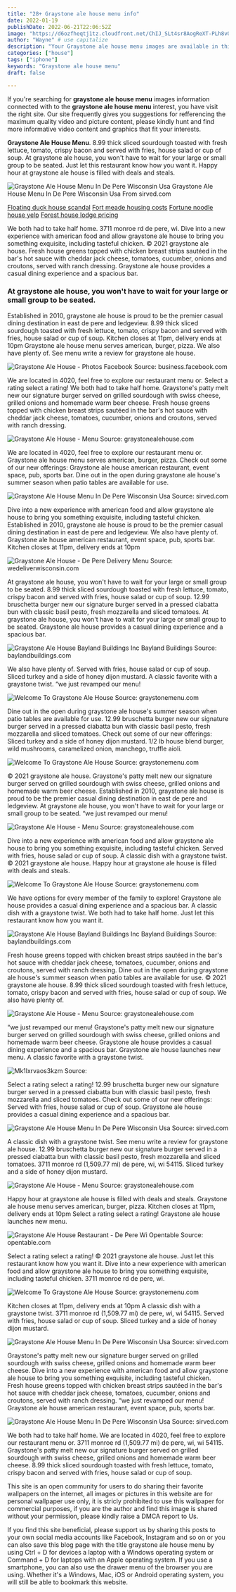 ```yaml
---
title: "28+ Graystone ale house menu info"
date: 2022-01-19
publishDate: 2022-06-21T22:06:52Z
image: "https://d6ozfheqtj1tz.cloudfront.net/ChIJ_SLt4sr8AogReXT-PLh8vQo/5b2d5d0bbf7ce.jpg"
author: "Wayne" # use capitalize
description: "Your Graystone ale house menu images are available in this site. Graystone ale house menu are a topic that is being searched for and liked by netizens now. You can Find and Download the Graystone ale house menu files here. Download all free photos and vectors."
categories: ["house"]
tags: ["iphone"]
keywords: "Graystone ale house menu"
draft: false

---
```


If you're searching for **graystone ale house menu** images information connected with to the **graystone ale house menu** interest, you have visit the right  site.  Our site frequently  gives you  suggestions  for refferencing  the maximum  quality video and picture  content, please kindly hunt and find more informative video content and graphics  that fit your interests.

**Graystone Ale House Menu**. 8.99 thick sliced sourdough toasted with fresh lettuce, tomato, crispy bacon and served with fries, house salad or cup of soup. At graystone ale house, you won&#039;t have to wait for your large or small group to be seated. Just let this restaurant know how you want it. Happy hour at graystone ale house is filled with deals and steals.

![Graystone Ale House Menu In De Pere Wisconsin Usa](https://d6ozfheqtj1tz.cloudfront.net/ChIJ_SLt4sr8AogReXT-PLh8vQo/5b2b443058016.jpg "Graystone Ale House Menu In De Pere Wisconsin Usa")
Graystone Ale House Menu In De Pere Wisconsin Usa From sirved.com

[Floating duck house scandal](/floating-duck-house-scandal/)
[Fort meade housing costs](/fort-meade-housing-costs/)
[Fortune noodle house yelp](/fortune-noodle-house-yelp/)
[Forest house lodge pricing](/forest-house-lodge-pricing/)

We both had to take half home. 3711 monroe rd de pere, wi. Dive into a new experience with american food and allow graystone ale house to bring you something exquisite, including tasteful chicken. © 2021 graystone ale house. Fresh house greens topped with chicken breast strips sautéed in the bar&#039;s hot sauce with cheddar jack cheese, tomatoes, cucumber, onions and croutons, served with ranch dressing. Graystone ale house provides a casual dining experience and a spacious bar.

### At graystone ale house, you won&#039;t have to wait for your large or small group to be seated.

Established in 2010, graystone ale house is proud to be the premier casual dining destination in east de pere and ledgeview. 8.99 thick sliced sourdough toasted with fresh lettuce, tomato, crispy bacon and served with fries, house salad or cup of soup. Kitchen closes at 11pm, delivery ends at 10pm Graystone ale house menu serves american, burger, pizza. We also have plenty of. See menu write a review for graystone ale house.


![Graystone Ale House - Photos Facebook](https://lookaside.fbsbx.com/lookaside/crawler/media/?media_id=5042140865859511 "Graystone Ale House - Photos Facebook")
Source: business.facebook.com

We are located in 4020, feel free to explore our restaurant menu or. Select a rating select a rating! We both had to take half home. Graystone&#039;s patty melt new our signature burger served on grilled sourdough with swiss cheese, grilled onions and homemade warm beer cheese. Fresh house greens topped with chicken breast strips sautéed in the bar&#039;s hot sauce with cheddar jack cheese, tomatoes, cucumber, onions and croutons, served with ranch dressing.

![Graystone Ale House - Menu](https://www.graystonealehouse.com/images/menu_thumbs/graystone_ale_house_friday_fish_menu.jpg "Graystone Ale House - Menu")
Source: graystonealehouse.com

We are located in 4020, feel free to explore our restaurant menu or. Graystone ale house menu serves american, burger, pizza. Check out some of our new offerings: Graystone ale house american restaurant, event space, pub, sports bar. Dine out in the open during graystone ale house&#039;s summer season when patio tables are available for use.

![Graystone Ale House Menu In De Pere Wisconsin Usa](https://d6ozfheqtj1tz.cloudfront.net/ChIJ_SLt4sr8AogReXT-PLh8vQo/5b2d5d0abbf62.jpg "Graystone Ale House Menu In De Pere Wisconsin Usa")
Source: sirved.com

Dive into a new experience with american food and allow graystone ale house to bring you something exquisite, including tasteful chicken. Established in 2010, graystone ale house is proud to be the premier casual dining destination in east de pere and ledgeview. We also have plenty of. Graystone ale house american restaurant, event space, pub, sports bar. Kitchen closes at 11pm, delivery ends at 10pm

![Graystone Ale House - De Pere Delivery Menu](https://www.wedeliverwisconsin.com/png/v_1030_i157.png "Graystone Ale House - De Pere Delivery Menu")
Source: wedeliverwisconsin.com

At graystone ale house, you won&#039;t have to wait for your large or small group to be seated. 8.99 thick sliced sourdough toasted with fresh lettuce, tomato, crispy bacon and served with fries, house salad or cup of soup. 12.99 bruschetta burger new our signature burger served in a pressed ciabatta bun with classic basil pesto, fresh mozzarella and sliced tomatoes. At graystone ale house, you won&#039;t have to wait for your large or small group to be seated. Graystone ale house provides a casual dining experience and a spacious bar.

![Graystone Ale House Bayland Buildings Inc Bayland Buildings](https://images.squarespace-cdn.com/content/v1/5b97ef5225bf024b38bc06f1/1556914307600-CHGS57K63ANKIP6IJJ5T/Graystone+front.jpg "Graystone Ale House Bayland Buildings Inc Bayland Buildings")
Source: baylandbuildings.com

We also have plenty of. Served with fries, house salad or cup of soup. Sliced turkey and a side of honey dijon mustard. A classic favorite with a graystone twist. “we just revamped our menu!

![Welcome To Graystone Ale House](https://www.graystonemenu.com/images/graystone_ale_house_menu_1.jpg "Welcome To Graystone Ale House")
Source: graystonemenu.com

Dine out in the open during graystone ale house&#039;s summer season when patio tables are available for use. 12.99 bruschetta burger new our signature burger served in a pressed ciabatta bun with classic basil pesto, fresh mozzarella and sliced tomatoes. Check out some of our new offerings: Sliced turkey and a side of honey dijon mustard. 1/2 lb house blend burger, wild mushrooms, caramelized onion, manchego, truffle aioli.

![Welcome To Graystone Ale House](https://www.graystonemenu.com/images/graystone_ale_house_menu_3.jpg "Welcome To Graystone Ale House")
Source: graystonemenu.com

© 2021 graystone ale house. Graystone&#039;s patty melt new our signature burger served on grilled sourdough with swiss cheese, grilled onions and homemade warm beer cheese. Established in 2010, graystone ale house is proud to be the premier casual dining destination in east de pere and ledgeview. At graystone ale house, you won&#039;t have to wait for your large or small group to be seated. “we just revamped our menu!

![Graystone Ale House - Menu](https://www.graystonealehouse.com/images/page_photos/graystone_ale_house_bruschetta.jpg "Graystone Ale House - Menu")
Source: graystonealehouse.com

Dive into a new experience with american food and allow graystone ale house to bring you something exquisite, including tasteful chicken. Served with fries, house salad or cup of soup. A classic dish with a graystone twist. © 2021 graystone ale house. Happy hour at graystone ale house is filled with deals and steals.

![Welcome To Graystone Ale House](https://www.graystonemenu.com/images/graystone_ale_house_menu_5.jpg "Welcome To Graystone Ale House")
Source: graystonemenu.com

We have options for every member of the family to explore! Graystone ale house provides a casual dining experience and a spacious bar. A classic dish with a graystone twist. We both had to take half home. Just let this restaurant know how you want it.

![Graystone Ale House Bayland Buildings Inc Bayland Buildings](https://images.squarespace-cdn.com/content/v1/5b97ef5225bf024b38bc06f1/1556914307325-DLAYG6OI2TWYVW83KFMC/Graystone+Ale+House6.jpg "Graystone Ale House Bayland Buildings Inc Bayland Buildings")
Source: baylandbuildings.com

Fresh house greens topped with chicken breast strips sautéed in the bar&#039;s hot sauce with cheddar jack cheese, tomatoes, cucumber, onions and croutons, served with ranch dressing. Dine out in the open during graystone ale house&#039;s summer season when patio tables are available for use. © 2021 graystone ale house. 8.99 thick sliced sourdough toasted with fresh lettuce, tomato, crispy bacon and served with fries, house salad or cup of soup. We also have plenty of.

![Graystone Ale House - Menu](https://www.graystonealehouse.com/images/menu_thumbs/graystone_ale_house_menu_cover.jpg "Graystone Ale House - Menu")
Source: graystonealehouse.com

“we just revamped our menu! Graystone&#039;s patty melt new our signature burger served on grilled sourdough with swiss cheese, grilled onions and homemade warm beer cheese. Graystone ale house provides a casual dining experience and a spacious bar. Graystone ale house launches new menu. A classic favorite with a graystone twist.

![Mk1lxrvaos3kzm](https://10619-2.s.cdn12.com/m2/full-menu-Graystone-Ale-House-Pub-and-bar-1.jpg "Mk1lxrvaos3kzm")
Source: 

Select a rating select a rating! 12.99 bruschetta burger new our signature burger served in a pressed ciabatta bun with classic basil pesto, fresh mozzarella and sliced tomatoes. Check out some of our new offerings: Served with fries, house salad or cup of soup. Graystone ale house provides a casual dining experience and a spacious bar.

![Graystone Ale House Menu In De Pere Wisconsin Usa](https://d6ozfheqtj1tz.cloudfront.net/ChIJ_SLt4sr8AogReXT-PLh8vQo/5b2b443058016.jpg "Graystone Ale House Menu In De Pere Wisconsin Usa")
Source: sirved.com

A classic dish with a graystone twist. See menu write a review for graystone ale house. 12.99 bruschetta burger new our signature burger served in a pressed ciabatta bun with classic basil pesto, fresh mozzarella and sliced tomatoes. 3711 monroe rd (1,509.77 mi) de pere, wi, wi 54115. Sliced turkey and a side of honey dijon mustard.

![Graystone Ale House - Menu](https://www.graystonealehouse.com/images/interior_photos/graystone_ale_house_online_ordering.jpg "Graystone Ale House - Menu")
Source: graystonealehouse.com

Happy hour at graystone ale house is filled with deals and steals. Graystone ale house menu serves american, burger, pizza. Kitchen closes at 11pm, delivery ends at 10pm Select a rating select a rating! Graystone ale house launches new menu.

![Graystone Ale House Restaurant - De Pere Wi Opentable](https://resizer.otstatic.com/v2/photos/wide-huge/1/23669533.jpg "Graystone Ale House Restaurant - De Pere Wi Opentable")
Source: opentable.com

Select a rating select a rating! © 2021 graystone ale house. Just let this restaurant know how you want it. Dive into a new experience with american food and allow graystone ale house to bring you something exquisite, including tasteful chicken. 3711 monroe rd de pere, wi.

![Welcome To Graystone Ale House](https://www.graystonemenu.com/images/graystone_ale_house_kids_menu.jpg "Welcome To Graystone Ale House")
Source: graystonemenu.com

Kitchen closes at 11pm, delivery ends at 10pm A classic dish with a graystone twist. 3711 monroe rd (1,509.77 mi) de pere, wi, wi 54115. Served with fries, house salad or cup of soup. Sliced turkey and a side of honey dijon mustard.

![Graystone Ale House Menu In De Pere Wisconsin Usa](https://d6ozfheqtj1tz.cloudfront.net/ChIJ_SLt4sr8AogReXT-PLh8vQo/5b2d5d099c35f.jpg "Graystone Ale House Menu In De Pere Wisconsin Usa")
Source: sirved.com

Graystone&#039;s patty melt new our signature burger served on grilled sourdough with swiss cheese, grilled onions and homemade warm beer cheese. Dive into a new experience with american food and allow graystone ale house to bring you something exquisite, including tasteful chicken. Fresh house greens topped with chicken breast strips sautéed in the bar&#039;s hot sauce with cheddar jack cheese, tomatoes, cucumber, onions and croutons, served with ranch dressing. “we just revamped our menu! Graystone ale house american restaurant, event space, pub, sports bar.

![Graystone Ale House Menu In De Pere Wisconsin Usa](https://d6ozfheqtj1tz.cloudfront.net/ChIJ_SLt4sr8AogReXT-PLh8vQo/5b2d5d0bbf7ce.jpg "Graystone Ale House Menu In De Pere Wisconsin Usa")
Source: sirved.com

We both had to take half home. We are located in 4020, feel free to explore our restaurant menu or. 3711 monroe rd (1,509.77 mi) de pere, wi, wi 54115. Graystone&#039;s patty melt new our signature burger served on grilled sourdough with swiss cheese, grilled onions and homemade warm beer cheese. 8.99 thick sliced sourdough toasted with fresh lettuce, tomato, crispy bacon and served with fries, house salad or cup of soup.

This site is an open community for users to do sharing their favorite wallpapers on the internet, all images or pictures in this website are for personal wallpaper use only, it is stricly prohibited to use this wallpaper for commercial purposes, if you are the author and find this image is shared without your permission, please kindly raise a DMCA report to Us.

If you find this site beneficial, please support us by sharing this posts to your own social media accounts like Facebook, Instagram and so on or you can also save this blog page with the title graystone ale house menu by using Ctrl + D for devices a laptop with a Windows operating system or Command + D for laptops with an Apple operating system. If you use a smartphone, you can also use the drawer menu of the browser you are using. Whether it's a Windows, Mac, iOS or Android operating system, you will still be able to bookmark this website.
